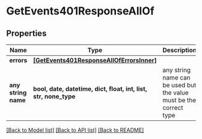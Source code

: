 # GetEvents401ResponseAllOf


## Properties
Name | Type | Description | Notes
------------ | ------------- | ------------- | -------------
**errors** | [**[GetEvents401ResponseAllOfErrorsInner]**](GetEvents401ResponseAllOfErrorsInner.md) |  | [optional] 
**any string name** | **bool, date, datetime, dict, float, int, list, str, none_type** | any string name can be used but the value must be the correct type | [optional]

[[Back to Model list]](../README.md#documentation-for-models) [[Back to API list]](../README.md#documentation-for-api-endpoints) [[Back to README]](../README.md)


